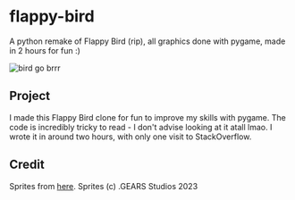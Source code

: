 # flappy-bird
A python remake of Flappy Bird (rip), all graphics done with pygame, made in 2 hours for fun :)

![bird go brrr](https://media.tenor.com/qGArblbeGmsAAAAC/flappy-bird.gif)

## Project
I made this Flappy Bird clone for fun to improve my skills with pygame. The code is incredibly tricky to read - I don't advise looking at it atall lmao. I wrote it in around two hours, with only one visit to StackOverflow.

## Credit
Sprites from [here](https://www.spriters-resource.com/mobile/flappybird/sheet/59537/).
Sprites (c) .GEARS Studios 2023

